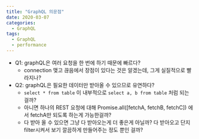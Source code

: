 ```yaml
---
title: "GraphQL 의문점"
date: 2020-03-07
categories: 
  - GraphQL
tags:
  - GraphQL
  - performance
---
```


- Q1: graphQL은 여러 요청을 한 번에 하기 때문에 빠르다?
    - connection 맺고 끊음에서 장점이 있다는 것은 알겠는데, 그게 실질적으로 빨라지나?
- Q2: graphQL은 필요한 데이터만 받아올 수 있으므로 유연하다?
    - `select * from table` 이 내부적으로 `select a, b from table` 처럼 되는 걸까?
    - 아니면 하나의 REST 요청에 대해 Promise.all([fetchA, fetchB, fetchC]) 에서 fetchA만 되도록 하는게 가능한걸까?
    - 다 받아 올 수 있으면 그냥 다 받아오는게 더 좋은게 아닐까? 다 받아오고 단지 filter시켜서 보기 깔끔하게 만들어주는 정도 뿐인 걸까?